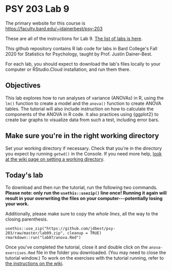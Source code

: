 # PSY 203 Lab 9

The primary website for this course is <https://faculty.bard.edu/~jdainerbest/psy-203>

These are all of the instructions for Lab 9. [The list of labs is here](../../.).

This github repository contains R lab code for labs in Bard College's Fall 2020 for Statistics for Psychology, taught by Prof. Justin Dainer-Best. 

For each lab, you should expect to download the lab's files locally to your computer or RStudio.Cloud installation, and run them there. 

## Objectives

This lab explores how to run analyses of variance (ANOVAs) in R, using the `lm()` function to create a model and the `anova()` function to create ANOVA tables. The tutorial will also include instruction on how to calculate the components of the ANOVA in R code. It also practices using {ggplot2} to create bar graphs to visualize data from such a test, including error bars.

## Make sure you're in the right working directory

Set your working directory if necessary. Check that you're in the directory you expect by running `getwd()` in the Console. If you need more help, [look at the wiki page on setting a working directory](../../wiki/setting-a-working-directory). 

## Today's lab

To download and then run the tutorial, run the following two commands. **Please note: only run the `usethis::usezip()` line once! Running it again will result in your overwriting the files on your computer---potentially losing your work.**

Additionally, please make sure to copy the *whole lines*, all the way to the closing parenthesis.

```
usethis::use_zip("https://github.com/jdbest/psy-203/raw/master/lab09.zip", cleanup = TRUE)
rmarkdown::run("lab07/anova.Rmd")
```

Once you've completed the tutorial, close it and double click on the `anova-exercises.Rmd` file in the folder you downloaded. (You may need to close the tutorial window.) To work on the exercises with the tutorial running, refer to [the instructions on the wiki](../../wiki/Run-a-tutorial-and-exercise-simultaneously).